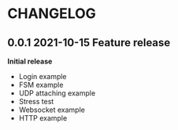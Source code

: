 # CHANGELOG

## 0.0.1 2021-10-15 Feature release
**Initial release**
- Login example
- FSM example
- UDP attaching example
- Stress test
- Websocket example
- HTTP example
